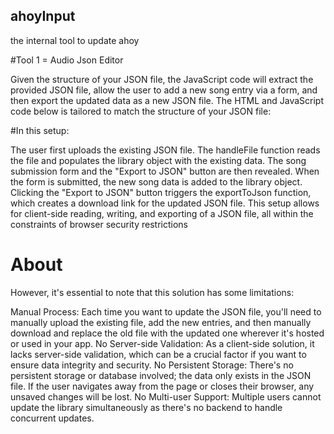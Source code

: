 ## ahoyInput
the internal tool to update ahoy

#Tool 1 = Audio Json Editor

Given the structure of your JSON file, the JavaScript code will extract the provided JSON file, allow the user to add a new song entry via a form, and then export the updated data as a new JSON file. The HTML and JavaScript code below is tailored to match the structure of your JSON file:

#In this setup:

The user first uploads the existing JSON file.
The handleFile function reads the file and populates the library object with the existing data.
The song submission form and the "Export to JSON" button are then revealed.
When the form is submitted, the new song data is added to the library object.
Clicking the "Export to JSON" button triggers the exportToJson function, which creates a download link for the updated JSON file.
This setup allows for client-side reading, writing, and exporting of a JSON file, all within the constraints of browser security restrictions

# About

However, it's essential to note that this solution has some limitations:

Manual Process: Each time you want to update the JSON file, you'll need to manually upload the existing file, add the new entries, and then manually download and replace the old file with the updated one wherever it's hosted or used in your app.
No Server-side Validation: As a client-side solution, it lacks server-side validation, which can be a crucial factor if you want to ensure data integrity and security.
No Persistent Storage: There's no persistent storage or database involved; the data only exists in the JSON file. If the user navigates away from the page or closes their browser, any unsaved changes will be lost.
No Multi-user Support: Multiple users cannot update the library simultaneously as there's no backend to handle concurrent updates.
